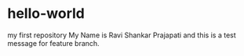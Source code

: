 # hello-world
my first repository
My Name is Ravi Shankar Prajapati and this is a test message for feature branch.
